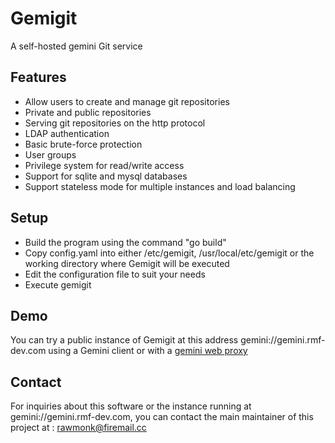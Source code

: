 # Gemigit

A self-hosted gemini Git service

## Features

* Allow users to create and manage git repositories
* Private and public repositories
* Serving git repositories on the http protocol
* LDAP authentication
* Basic brute-force protection
* User groups
* Privilege system for read/write access
* Support for sqlite and mysql databases
* Support stateless mode for multiple instances and load balancing

## Setup

* Build the program using the command "go build"
* Copy config.yaml into either /etc/gemigit, /usr/local/etc/gemigit or the working directory where Gemigit will be executed
* Edit the configuration file to suit your needs
* Execute gemigit

## Demo

You can try a public instance of Gemigit at this address gemini://gemini.rmf-dev.com using a Gemini client or with a [gemini web proxy][0]

## Contact

For inquiries about this software or the instance running at gemini://gemini.rmf-dev.com, you can contact the main maintainer of this project at : rawmonk@firemail.cc

[0]: https://portal.mozz.us/gemini/gemini.rmf-dev.com/
